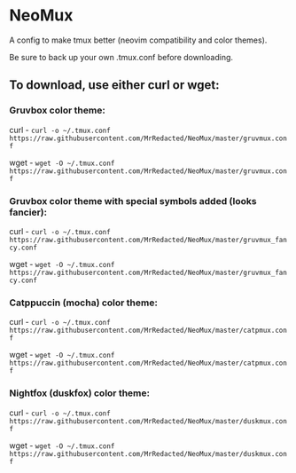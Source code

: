 # NeoMux
A config to make tmux better (neovim compatibility and color themes).

Be sure to back up your own .tmux.conf before downloading.

## To download, use either curl or wget:

### Gruvbox color theme:

curl - `curl -o ~/.tmux.conf https://raw.githubusercontent.com/MrRedacted/NeoMux/master/gruvmux.conf`

wget - `wget -O ~/.tmux.conf https://raw.githubusercontent.com/MrRedacted/NeoMux/master/gruvmux.conf`

### Gruvbox color theme with special symbols added (looks fancier):

curl - `curl -o ~/.tmux.conf https://raw.githubusercontent.com/MrRedacted/NeoMux/master/gruvmux_fancy.conf`

wget - `wget -O ~/.tmux.conf https://raw.githubusercontent.com/MrRedacted/NeoMux/master/gruvmux_fancy.conf`

### Catppuccin (mocha) color theme:

curl - `curl -o ~/.tmux.conf https://raw.githubusercontent.com/MrRedacted/NeoMux/master/catpmux.conf`

wget - `wget -O ~/.tmux.conf https://raw.githubusercontent.com/MrRedacted/NeoMux/master/catpmux.conf`

### Nightfox (duskfox) color theme:

curl - `curl -o ~/.tmux.conf https://raw.githubusercontent.com/MrRedacted/NeoMux/master/duskmux.conf`

wget - `wget -O ~/.tmux.conf https://raw.githubusercontent.com/MrRedacted/NeoMux/master/duskmux.conf`
